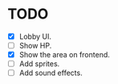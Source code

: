 # TODO

- [x] Lobby UI.
- [ ] Show HP.
- [x] Show the area on frontend.
- [ ] Add sprites.
- [ ] Add sound effects.
